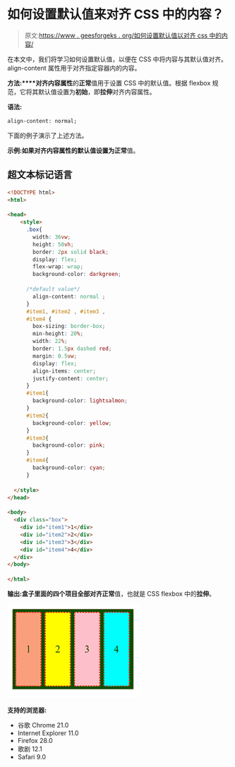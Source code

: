 # 如何设置默认值来对齐 CSS 中的内容？

> 原文:[https://www . geesforgeks . org/如何设置默认值以对齐 css 中的内容/](https://www.geeksforgeeks.org/how-to-set-default-value-to-align-content-in-css/)

在本文中，我们将学习如何设置默认值，以便在 CSS 中将内容与其默认值对齐。align-content 属性用于对齐指定容器内的内容。

**方法:****对齐内容属性**的**正常**值用于设置 CSS 中的默认值。根据 flexbox 规范，它将其默认值设置为**初始**，即**拉伸**对齐内容属性。

**语法:**

```html
align-content: normal;
```

下面的例子演示了上述方法。

**示例:**如果对齐内容属性的默认值设置为**正常**值。

## 超文本标记语言

```html
<!DOCTYPE html>
<html>

<head>
    <style>
      .box{
        width: 36vw;
        height: 50vh;
        border: 2px solid black;
        display: flex;
        flex-wrap: wrap;
        background-color: darkgreen;

      /*default value*/
        align-content: normal ;
      }
      #item1, #item2 , #item3 ,
      #item4 {
        box-sizing: border-box;
        min-height: 20%;
        width: 22%;
        border: 1.5px dashed red;
        margin: 0.5vw;
        display: flex;
        align-items: center;
        justify-content: center;
      }
      #item1{
        background-color: lightsalmon;
      }
      #item2{
        background-color: yellow;
      }
      #item3{
        background-color: pink;
      }
      #item4{
        background-color: cyan;
      }

  </style>
</head>

<body>
  <div class="box">
    <div id="item1">1</div>
    <div id="item2">2</div>
    <div id="item3">3</div>
    <div id="item4">4</div>
  </div>
</body>

</html>
```

**输出:**盒子里面的四个项目全部对齐**正常**值，也就是 CSS flexbox 中的**拉伸**。

![](img/57b8d97cb9997452d2333a721c2bb488.png)

**支持的浏览器:**

*   谷歌 Chrome 21.0
*   Internet Explorer 11.0
*   Firefox 28.0
*   歌剧 12.1
*   Safari 9.0